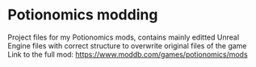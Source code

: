# Potionomics modding

Project files for my Potionomics mods, contains mainly editted Unreal Engine files with correct structure to overwrite original files of the game
Link to the full mod: https://www.moddb.com/games/potionomics/mods
